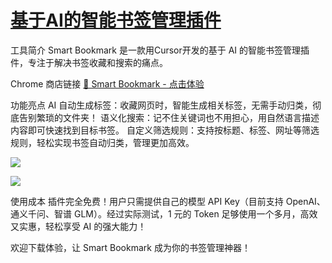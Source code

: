 # [基于AI的智能书签管理插件](https://github.com/jaaleng/jaaleng.github.io/issues/131)

工具简介
Smart Bookmark 是一款用Cursor开发的基于 AI 的智能书签管理插件，专注于解决书签收藏和搜索的痛点。

Chrome 商店链接
[🔗 Smart Bookmark - 点击体验](https://chromewebstore.google.com/detail/smart-bookmark/nlboajobccgidfcdoedphgfaklelifoa)

功能亮点
AI 自动生成标签：收藏网页时，智能生成相关标签，无需手动归类，彻底告别繁琐的文件夹！
语义化搜索：记不住关键词也不用担心，用自然语言描述内容即可快速找到目标书签。
自定义筛选规则：支持按标题、标签、网址等筛选规则，轻松实现书签自动归类，管理更加高效。

![](https://pic.superbed.cc/item/678671a8fa9f77b4dc08cb7b.png)

![](https://pic.superbed.cc/item/678671c8fa9f77b4dc08cd34.png)

使用成本
插件完全免费！用户只需提供自己的模型 API Key（目前支持 OpenAI、通义千问、智谱 GLM）。经过实际测试，1 元的 Token 足够使用一个多月，高效又实惠，轻松享受 AI 的强大能力！

欢迎下载体验，让 Smart Bookmark 成为你的书签管理神器！